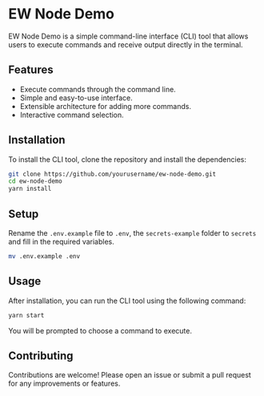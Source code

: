 # EW Node Demo

EW Node Demo is a simple command-line interface (CLI) tool that allows users to execute commands and receive output directly in the terminal.

## Features

- Execute commands through the command line.
- Simple and easy-to-use interface.
- Extensible architecture for adding more commands.
- Interactive command selection.

## Installation

To install the CLI tool, clone the repository and install the dependencies:

```bash
git clone https://github.com/yourusername/ew-node-demo.git
cd ew-node-demo
yarn install
```

## Setup

Rename the `.env.example` file to `.env`, the `secrets-example` folder to `secrets` and fill in the required variables. 

```bash
mv .env.example .env
```

## Usage

After installation, you can run the CLI tool using the following command:

```bash
yarn start
```

You will be prompted to choose a command to execute.

## Contributing

Contributions are welcome! Please open an issue or submit a pull request for any improvements or features.
